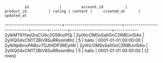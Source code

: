              id              |         account_id          |         product_id          | rating | content |     created_at      | updated_at 
-----------------------------+-----------------------------+-----------------------------+--------+---------+---------------------+------------
 2ylbMT6YIwjQnjCUbc2G58nzPQj | 2ylXtcOMSsSaIIGnC2RiBUvISAo | 2ylXQ04xCN1T2BiV8SuRRxom8hz |      5 | hallo   | 0001-01-01 00:00:00 | 
 2ylbNp8mxPABzv7OJtHDP3REyhN | 2ylXtcOMSsSaIIGnC2RiBUvISAo | 2ylXQ04xCN1T2BiV8SuRRxom8hz |      5 | hallo   | 0001-01-01 00:00:00 | 
(2 rows)